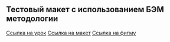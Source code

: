 ## Тестовый макет с использованием БЭМ методологии

[Ссылка на урок](https://youtu.be/Jrjwewef_Ws "Ссылка на урок")
[Ссылка на макет](https://drive.google.com/file/d/1h2TtRjsmmDVYLbET8cN5D71MX28zp8gu/view "Ссылка на макет")
[Ссылка на фигму](https://www.figma.com/file/xSItz1XFdwvFVneGTLluts/oxygen?node-id=0%3A1 "Ссылка на фигму")
